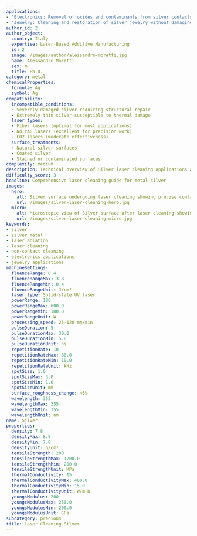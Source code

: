 ```yaml
---
applications:
- 'Electronics: Removal of oxides and contaminants from silver contacts and connectors'
- 'Jewelry: Cleaning and restoration of silver jewelry without damaging delicate surfaces'
author_id: 2
author_object:
  country: Italy
  expertise: Laser-Based Additive Manufacturing
  id: 2
  image: /images/author/alessandro-moretti.jpg
  name: Alessandro Moretti
  sex: m
  title: Ph.D.
category: metal
chemicalProperties:
  formula: Ag
  symbol: Ag
compatibility:
  incompatible_conditions:
  - Severely damaged silver requiring structural repair
  - Extremely thin silver susceptible to thermal damage
  laser_types:
  - Fiber lasers (optimal for most applications)
  - Nd:YAG lasers (excellent for precision work)
  - CO2 lasers (moderate effectiveness)
  surface_treatments:
  - Natural silver surfaces
  - Coated silver
  - Stained or contaminated surfaces
complexity: medium
description: Technical overview of Silver laser cleaning applications and parameters
difficulty_score: 3
headline: Comprehensive laser cleaning guide for metal silver
images:
  hero:
    alt: Silver surface undergoing laser cleaning showing precise contamination removal
    url: /images/silver-laser-cleaning-hero.jpg
  micro:
    alt: Microscopic view of Silver surface after laser cleaning showing detailed surface structure
    url: /images/silver-laser-cleaning-micro.jpg
keywords:
- silver
- silver metal
- laser ablation
- laser cleaning
- non-contact cleaning
- electronics applications
- jewelry applications
machineSettings:
  fluenceRange: 0.4
  fluenceRangeMax: 3.8
  fluenceRangeMin: 0.4
  fluenceRangeUnit: J/cm²
  laser_type: Solid-state UV laser
  powerRange: 180
  powerRangeMax: 600.0
  powerRangeMin: 180.0
  powerRangeUnit: W
  processing_speed: 25-120 mm/min
  pulseDuration: 5
  pulseDurationMax: 30.0
  pulseDurationMin: 5.0
  pulseDurationUnit: ns
  repetitionRate: 10
  repetitionRateMax: 80.0
  repetitionRateMin: 10.0
  repetitionRateUnit: kHz
  spotSize: 1.0
  spotSizeMax: 3.0
  spotSizeMin: 1.0
  spotSizeUnit: mm
  surface_roughness_change: <6%
  wavelength: 355
  wavelengthMax: 355
  wavelengthMin: 355
  wavelengthUnit: nm
name: Silver
properties:
  density: 7.8
  densityMax: 8.9
  densityMin: 7.8
  densityUnit: g/cm³
  tensileStrength: 200
  tensileStrengthMax: 1200.0
  tensileStrengthMin: 200.0
  tensileStrengthUnit: MPa
  thermalConductivity: 15
  thermalConductivityMax: 400.0
  thermalConductivityMin: 15.0
  thermalConductivityUnit: W/m·K
  youngsModulus: 200
  youngsModulusMax: 250.0
  youngsModulusMin: 200.0
  youngsModulusUnit: GPa
subcategory: precious
title: Laser Cleaning Silver
---
```

